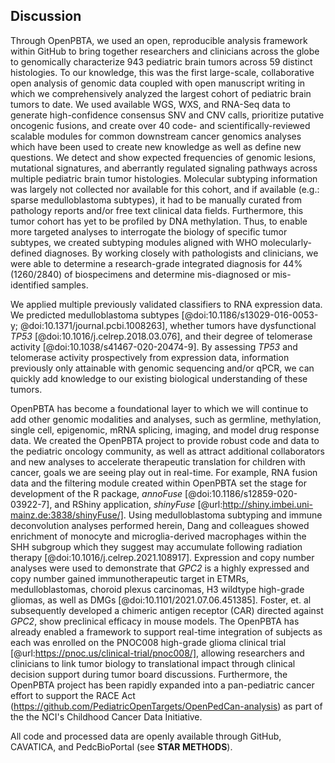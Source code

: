 ## Discussion

Through OpenPBTA, we used an open, reproducible analysis framework within GitHub to bring together researchers and clinicians across the globe to genomically characterize 943 pediatric brain tumors across 59 distinct histologies.
To our knowledge, this was the first large-scale, collaborative open analysis of genomic data coupled with open manuscript writing in which we comprehensively analyzed the largest cohort of pediatric brain tumors to date.
We used available WGS, WXS, and RNA-Seq data to generate high-confidence consensus SNV and CNV calls, prioritize putative oncogenic fusions, and create over 40 code- and scientifically-reviewed scalable modules for common downstream cancer genomics analyses which have been used to create new knowledge as well as define new questions.
We detect and show expected frequencies of genomic lesions, mutational signatures, and aberrantly regulated signaling pathways across multiple pediatric brain tumor histologies.
Molecular subtyping information was largely not collected nor available for this cohort, and if available (e.g.: sparse medulloblastoma subtypes), it had to be manually curated from pathology reports and/or free text clinical data fields.
Furthermore, this tumor cohort has yet to be profiled by DNA methylation. 
Thus, to enable more targeted analyses to interrogate the biology of specific tumor subtypes, we created subtyping modules aligned with WHO molecularly-defined diagnoses.
By working closely with pathologists and clinicians, we were able to determine a research-grade integrated diagnosis for 44% (1260/2840) of biospecimens and determine mis-diagnosed or mis-identified samples. 

We applied multiple previously validated classifiers to RNA expression data.
We predicted medulloblastoma subtypes [@doi:10.1186/s13029-016-0053-y; @doi:10.1371/journal.pcbi.1008263], whether tumors have dysfunctional _TP53_ [@doi:10.1016/j.celrep.2018.03.076], and their degree of telomerase activity [@doi:10.1038/s41467-020-20474-9].
By assessing _TP53_ and telomerase activity prospectively from expression data, information previously only attainable with genomic sequencing and/or qPCR, we can quickly add knowledge to our existing biological understanding of these tumors.

OpenPBTA has become a foundational layer to which we will continue to add other genomic modalities and analyses, such as germline, methylation, single cell, epigenomic, mRNA splicing, imaging, and model drug response data.
We created the OpenPBTA project to provide robust code and data to the pediatric oncology community, as well as attract additional collaborators and new analyses to accelerate therapeutic translation for children with cancer, goals we are seeing play out in real-time.
For example, RNA fusion data and the filtering module created within OpenPBTA set the stage for development of the R package, _annoFuse_ [@doi:10.1186/s12859-020-03922-7], and RShiny application, _shinyFuse_ [@url:http://shiny.imbei.uni-mainz.de:3838/shinyFuse/].
Using medulloblastoma subtyping and immune deconvolution analyses performed herein, Dang and colleagues showed enrichment of monocyte and microglia-derived macrophages within the SHH subgroup which they suggest may accumulate following radiation therapy [@doi:10.1016/j.celrep.2021.108917].
Expression and copy number analyses were used to demonstrate that _GPC2_ is a highly expressed and copy number gained immunotherapeutic target in ETMRs, medulloblastomas, choroid plexus carcinomas, H3 wildtype high-grade gliomas, as well as DMGs [@doi:10.1101/2021.07.06.451385].
Foster, et. al subsequently developed a chimeric antigen receptor (CAR) directed against _GPC2_, show preclinical efficacy in mouse models. 
The OpenPBTA has already enabled a framework to support real-time integration of subjects as each was enrolled on the PNOC008 high-grade glioma clinical trial [@url:https://pnoc.us/clinical-trial/pnoc008/], allowing researchers and clinicians to link tumor biology to translational impact through clinical decision support during tumor board discussions.
Furthermore, the OpenPBTA project has been rapidly expanded into a pan-pediatric cancer effort to support the RACE Act (https://github.com/PediatricOpenTargets/OpenPedCan-analysis) as part of the the NCI's Childhood Cancer Data Initiative.

All code and processed data are openly available through GitHub, CAVATICA, and PedcBioPortal (see **STAR METHODS**).
